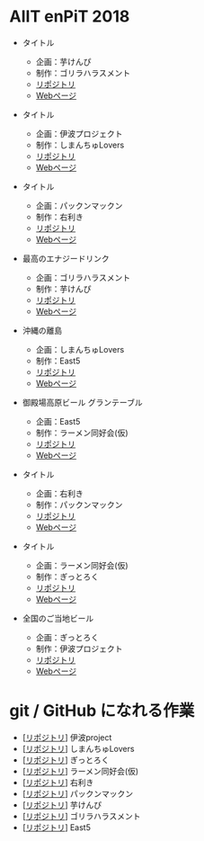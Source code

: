 # AIIT enPiT 2018

* タイトル
  * 企画：芋けんぴ
  * 制作：ゴリラハラスメント
  * [リポジトリ](https://github.com/riono210/mintia_project)
  * [Webページ](https://aiitenpit2018.github.io/mintia_project/)

* タイトル
  * 企画：伊波プロジェクト
  * 制作：しまんちゅLovers
  * [リポジトリ](https://github.com/kugimasa/iha-project)
  * [Webページ](https://aiitenpit2018.github.io/iha-project/)

* タイトル
  * 企画：パックンマックン
  * 制作：右利き
  * [リポジトリ](https://github.com/rkdora/right_hand)
  * [Webページ](https://aiitenpit2018.github.io/right_hand/)

* 最高のエナジードリンク
  * 企画：ゴリラハラスメント
  * 制作：芋けんぴ
  * [リポジトリ](https://github.com/Momo-ASKR/energy_drink_library)
  * [Webページ](https://aiitenpit2018.github.io/energy_drink_library)

* 沖縄の離島
  * 企画：しまんちゅLovers
  * 制作：East5
  * [リポジトリ](https://github.com/East6/introduce_kurozima/)
  * [Webページ](https://aiitenpit2018.github.io/introduce_kurozima)

* 御殿場高原ビール グランテーブル
  * 企画：East5
  * 制作：ラーメン同好会(仮)
  * [リポジトリ](https://github.com/HiRoKiiii/search_izakaya/)
  * [Webページ](https://aiitenpit2018.github.io/search_izakaya)

* タイトル
  * 企画：右利き
  * 制作：パックンマックン
  * [リポジトリ](https://github.com/tanacchi/our_ramen/)
  * [Webページ](https://aiitenpit2018.github.io/our_ramen)

* タイトル
  * 企画：ラーメン同好会(仮)
  * 制作：ぎっとろく
  * [リポジトリ](https://github.com/Kumaharu/GtouchiRamen/)
  * [Webページ](https://aiitenpit2018.github.io/GtouchiRamen/)

* 全国のご当地ビール
  * 企画：ぎっとろく
  * 制作：伊波プロジェクト
  * [リポジトリ](https://github.com/e165719/team_project/)
  * [Webページ](https://aiitenpit2018.github.io/e165719/)


# git / GitHub になれる作業

* [[リポジトリ](https://github.com/e165719/team_project/)] 伊波project
* [[リポジトリ](https://github.com/kugimasa/team_project-/)] しまんちゅLovers
* [[リポジトリ](https://github.com/Kumaharu/team_project/)] ぎっとろく
* [[リポジトリ](https://github.com/e165744/team_project/)] ラーメン同好会(仮)
* [[リポジトリ](https://github.com/rkdora/team_project/)] 右利き
* [[リポジトリ](https://github.com/naga55/team_project/)] パックンマックン
* [[リポジトリ](https://github.com/Momo-ASKR/team_project/)] 芋けんぴ
* [[リポジトリ](https://github.com/shrink64/team_project/)] ゴリラハラスメント
* [[リポジトリ](https://github.com/East6/team_project/)] East5
